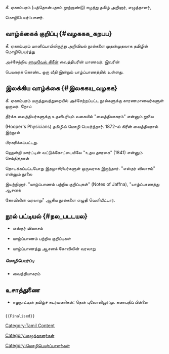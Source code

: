 கீ. ஏகாம்பரம் (பத்தொன்பதாம் நூற்றாண்டு) ஈழத்து தமிழ் அறிஞர், எழுத்தாளர்,
மொழிபெயர்ப்பாளர்.

## வாழ்க்கைக் குறிப்பு {#வழககக_கறபப}

கீ. ஏகாம்பரம் மானிப்பாயிலிருந்து அறிவியல் நூல்களை முதன்முதலாக தமிழில் மொழிபெயர்த்து
அச்சேற்றிய [சாமுவேல் கிரீன்](சாமுவேல்_கிரீன் "wikilink") வைத்தியரின் மாணவர். இவரின்
பெயரைக் கொண்ட ஒரு வீதி இன்றும் யாழ்ப்பாணத்தில் உள்ளது.

## இலக்கிய வாழ்க்கை {#இலககய_வழகக}

கீ. ஏகாம்பரம் மருத்துவத்துறையில் அச்சேற்றப்பட்ட நூல்களுக்கு காரணமானவர்களுள் ஒருவர். நோய்
தீர்க்க வைத்தியர்களுக்கு உதவிபுரியும் வகையில் \"வைத்தியாகரம்\" என்னும் நூலை
(Hooper\'s Physicians) தமிழில் மொழி பெயர்த்தார். 1872-ல் கிரீன் வைத்தியரால் இந்நூல்
பிரசுரிக்கப்பட்டது.

ஹென்றி மார்ட்டின் வட்டுக்கோட்டையிலே \"உதய தாரகை" (1841) என்னும் செய்தித்தாள்
தொடக்கப்பட்டபோது இதழாசிரியர்களுள் ஒருவராக இருந்தார். \"எஸ்தர் விலாசம்" என்னும் நூலை
இயற்றினார். "யாழ்ப்பாணம் பற்றிய குறிப்புகள்" (Notes of Jaffna), "யாழ்ப்பாணத்து ஆசனக்
கோவிலின் வரலாறு" ஆகிய நூல்களை எழுதி வெளியிட்டார்.

## நூல் பட்டியல் {#நல_படடயல}

-   எஸ்தர் விலாசம்
-   யாழ்ப்பாணம் பற்றிய குறிப்புகள்
-   யாழ்ப்பாணத்து ஆசனக் கோவிலின் வரலாறு

##### மொழிபெயர்ப்பு

-   வைத்தியாகரம்

## உசாத்துணை

-   ஈழநாட்டின் தமிழ்ச் சுடர்மணிகள்: தென் புலோலியூர்:மு. கணபதிப் பிள்ளை

```{=mediawiki}
{{Finalised}}
```
[Category:Tamil Content](Category:Tamil_Content "wikilink")
[Category:எழுத்தாளர்கள்](Category:எழுத்தாளர்கள் "wikilink")
[Category:மொழிபெயர்ப்பாளர்கள்](Category:மொழிபெயர்ப்பாளர்கள் "wikilink")
